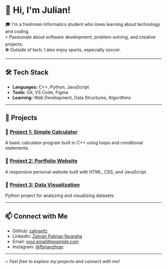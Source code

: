 # 👋 Hi, I'm Julian!

🎓 I'm a freshman Informatics student who loves learning about technology and coding.  
⚡ Passionate about software development, problem-solving, and creative projects.  
⚽ Outside of tech, I also enjoy sports, especially soccer.

---

## 🛠️ Tech Stack
- **Languages:** C++, Python, JavaScript  
- **Tools:** Git, VS Code, Figma  
- **Learning:** Web Development, Data Structures, Algorithms  

---

## 📌 Projects
### 🔹 [Project 1: Simple Calculator](https://github.com/username/simple-calculator)
A basic calculator program built in C++ using loops and conditional statements.

### 🔹 [Project 2: Portfolio Website](https://github.com/username/portfolio-website)
A responsive personal website built with HTML, CSS, and JavaScript.

### 🔹 [Project 3: Data Visualization](https://github.com/username/data-viz)
Python project for analyzing and visualizing datasets.

---

## 📫 Connect with Me
- GitHub: [zahranfz](https://github.com/zahranfz)  
- LinkedIn: [Zahran Febrian Nugraha](https://linkedin.com/in/zahran-febrian-nugraha)  
- Email: your.email@example.com  
- Instagram: [@fbrianzhran](https://www.instagram.com/fbrianzhran/)

---

⭐️ *Feel free to explore my projects and connect with me!*
